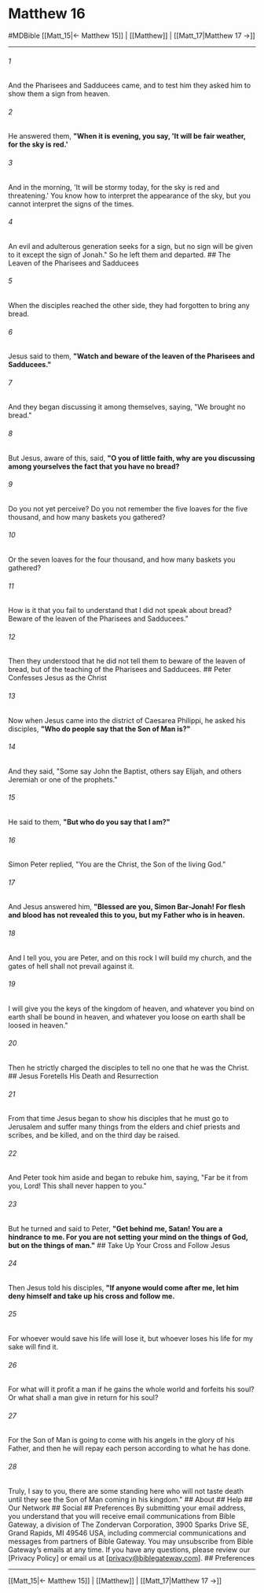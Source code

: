 # Matthew 16
#MDBible
[[Matt_15|← Matthew 15]] | [[Matthew]] | [[Matt_17|Matthew 17 →]]

***


###### 1 
And the Pharisees and Sadducees came, and to test him they asked him to show them a sign from heaven. 

###### 2 
He answered them, **"When it is evening, you say, 'It will be fair weather, for the sky is red.'** 

###### 3 
And in the morning, 'It will be stormy today, for the sky is red and threatening.' You know how to interpret the appearance of the sky, but you cannot interpret the signs of the times. 

###### 4 
An evil and adulterous generation seeks for a sign, but no sign will be given to it except the sign of Jonah." So he left them and departed. ## The Leaven of the Pharisees and Sadducees 

###### 5 
When the disciples reached the other side, they had forgotten to bring any bread. 

###### 6 
Jesus said to them, **"Watch and beware of the leaven of the Pharisees and Sadducees."** 

###### 7 
And they began discussing it among themselves, saying, "We brought no bread." 

###### 8 
But Jesus, aware of this, said, **"O you of little faith, why are you discussing among yourselves the fact that you have no bread?** 

###### 9 
Do you not yet perceive? Do you not remember the five loaves for the five thousand, and how many baskets you gathered? 

###### 10 
Or the seven loaves for the four thousand, and how many baskets you gathered? 

###### 11 
How is it that you fail to understand that I did not speak about bread? Beware of the leaven of the Pharisees and Sadducees." 

###### 12 
Then they understood that he did not tell them to beware of the leaven of bread, but of the teaching of the Pharisees and Sadducees. ## Peter Confesses Jesus as the Christ 

###### 13 
Now when Jesus came into the district of Caesarea Philippi, he asked his disciples, **"Who do people say that the Son of Man is?"** 

###### 14 
And they said, "Some say John the Baptist, others say Elijah, and others Jeremiah or one of the prophets." 

###### 15 
He said to them, **"But who do you say that I am?"** 

###### 16 
Simon Peter replied, "You are the Christ, the Son of the living God." 

###### 17 
And Jesus answered him, **"Blessed are you, Simon Bar-Jonah! For flesh and blood has not revealed this to you, but my Father who is in heaven.** 

###### 18 
And I tell you, you are Peter, and on this rock I will build my church, and the gates of hell shall not prevail against it. 

###### 19 
I will give you the keys of the kingdom of heaven, and whatever you bind on earth shall be bound in heaven, and whatever you loose on earth shall be loosed in heaven." 

###### 20 
Then he strictly charged the disciples to tell no one that he was the Christ. ## Jesus Foretells His Death and Resurrection 

###### 21 
From that time Jesus began to show his disciples that he must go to Jerusalem and suffer many things from the elders and chief priests and scribes, and be killed, and on the third day be raised. 

###### 22 
And Peter took him aside and began to rebuke him, saying, "Far be it from you, Lord! This shall never happen to you." 

###### 23 
But he turned and said to Peter, **"Get behind me, Satan! You are a hindrance to me. For you are not setting your mind on the things of God, but on the things of man."** ## Take Up Your Cross and Follow Jesus 

###### 24 
Then Jesus told his disciples, **"If anyone would come after me, let him deny himself and take up his cross and follow me.** 

###### 25 
For whoever would save his life will lose it, but whoever loses his life for my sake will find it. 

###### 26 
For what will it profit a man if he gains the whole world and forfeits his soul? Or what shall a man give in return for his soul? 

###### 27 
For the Son of Man is going to come with his angels in the glory of his Father, and then he will repay each person according to what he has done. 

###### 28 
Truly, I say to you, there are some standing here who will not taste death until they see the Son of Man coming in his kingdom." ## About ## Help ## Our Network ## Social ## Preferences By submitting your email address, you understand that you will receive email communications from Bible Gateway, a division of The Zondervan Corporation, 3900 Sparks Drive SE, Grand Rapids, MI 49546 USA, including commercial communications and messages from partners of Bible Gateway. You may unsubscribe from Bible Gateway&rsquo;s emails at any time. If you have any questions, please review our [Privacy Policy] or email us at [privacy@biblegateway.com]. ## Preferences

***

[[Matt_15|← Matthew 15]] | [[Matthew]] | [[Matt_17|Matthew 17 →]]
